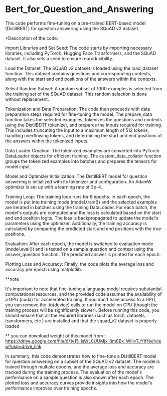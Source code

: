 # Bert_for_Question_and_Answering

This code performs fine-tuning on a pre-trained BERT-based model (DistilBERT) for question answering using the SQuAD v2 dataset. 

*Description of the code:

Import Libraries and Set Seed: The code starts by importing necessary libraries, including PyTorch, Hugging Face Transformers, and the SQuAD dataset. It also sets a seed to ensure reproducibility.

Load the Dataset: The SQuAD v2 dataset is loaded using the load_dataset function. This dataset contains questions and corresponding contexts, along with the start and end positions of the answers within the contexts.

Select Random Subset: A random subset of 1000 examples is selected from the training set of the SQuAD dataset. This random selection is done without replacement.

Tokenization and Data Preparation: The code then proceeds with data preparation steps required for fine-tuning the model. The prepare_data function takes the selected examples, tokenizes the questions and contexts using the DistilBERT tokenizer, and prepares the inputs required for training. This includes truncating the input to a maximum length of 512 tokens, handling overflowing tokens, and determining the start and end positions of the answers within the tokenized inputs.

Data Loader Creation: The tokenized examples are converted into PyTorch DataLoader objects for efficient training. The custom_data_collator function groups the tokenized examples into batches and prepares the tensors for model input.

Model and Optimizer Initialization: The DistilBERT model for question answering is initialized with its tokenizer and configuration. An AdamW optimizer is set up with a learning rate of 3e-4.

Training Loop: The training loop runs for 6 epochs. In each epoch, the model is put into training mode (model.train()) and the selected examples are iterated in batches using the training DataLoader. For each batch, the model's outputs are computed and the loss is calculated based on the start and end position logits. The loss is backpropagated to update the model's parameters using the optimizer. Additionally, the training accuracy is calculated by comparing the predicted start and end positions with the true positions.

Evaluation: After each epoch, the model is switched to evaluation mode (model.eval()) and is tested on a sample question and context using the answer_question function. The predicted answer is printed for each epoch.

Plotting Loss and Accuracy: Finally, the code plots the average loss and accuracy per epoch using matplotlib.


**note

It's important to note that fine-tuning a language model requires substantial computational resources, and the provided code assumes the availability of a GPU (cuda) for accelerated training. If you don't have access to a GPU, you can remove the .to(device) calls to run the model on CPU (though the training process will be significantly slower).  Before running this code, you should ensure that all the required libraries (such as torch, datasets, transformers, etc.) are installed and that the squad_v2 dataset is properly loaded

** you can download weight of this  model from :
https://drive.google.com/file/d/1v15_isWL0UUMjx_8m8Bk_WHvTJYIfNyj/view?usp=drive_link

In summary, this code demonstrates how to fine-tune a DistilBERT model for question answering on a subset of the SQuAD v2 dataset. The model is trained through multiple epochs, and the average loss and accuracy are tracked during the training process. The evaluation of the model's performance on a sample question is also shown after each epoch. The plotted loss and accuracy curves provide insights into how the model's performance improves over training epochs.
